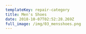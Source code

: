 ```yaml
---
templateKey: repair-category
title: Men's Shoes
date: 2018-10-07T02:52:28.269Z
full_image: /img/03_mensshoes.png
---
```



